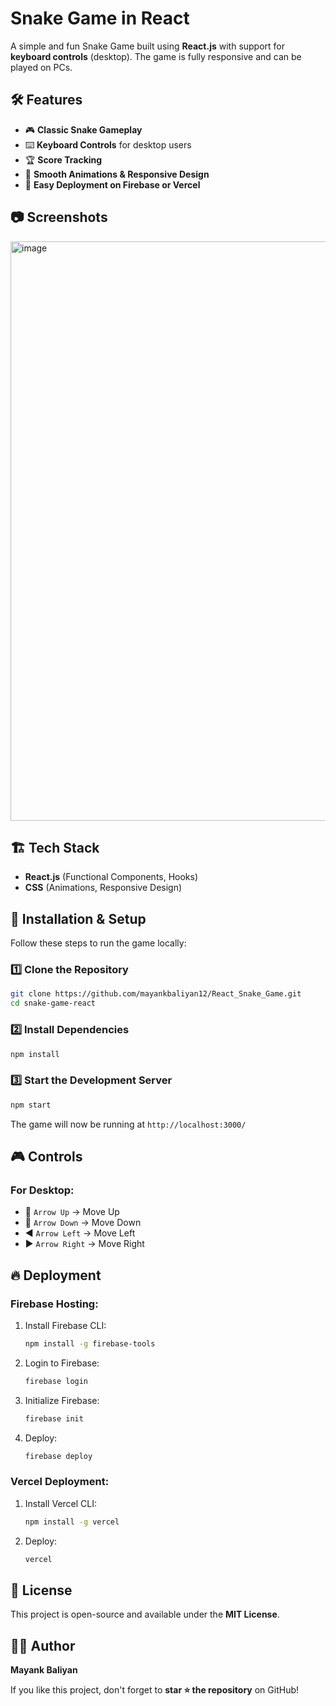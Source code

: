 
# Snake Game in React

A simple and fun Snake Game built using **React.js** with support for **keyboard controls** (desktop). The game is fully responsive and can be played on PCs.

## 🛠 Features
- 🎮 **Classic Snake Gameplay**
- ⌨️ **Keyboard Controls** for desktop users
- 🏆 **Score Tracking**
- 🎨 **Smooth Animations & Responsive Design**
- 🚀 **Easy Deployment on Firebase or Vercel**

## 📷 Screenshots
<img width="927" alt="image" src="https://github.com/user-attachments/assets/fdcd6d8e-c7a2-4440-98cb-fb2e05e1f054" />


## 🏗 Tech Stack
- **React.js** (Functional Components, Hooks)
- **CSS** (Animations, Responsive Design)

## 🚀 Installation & Setup
Follow these steps to run the game locally:

### 1️⃣ Clone the Repository
```sh
git clone https://github.com/mayankbaliyan12/React_Snake_Game.git
cd snake-game-react
```

### 2️⃣ Install Dependencies
```sh
npm install
```

### 3️⃣ Start the Development Server
```sh
npm start
```
The game will now be running at `http://localhost:3000/`

## 🎮 Controls
### **For Desktop:**
- 🔼 `Arrow Up` → Move Up
- 🔽 `Arrow Down` → Move Down
- ◀️ `Arrow Left` → Move Left
- ▶️ `Arrow Right` → Move Right

## 🔥 Deployment
### **Firebase Hosting:**
1. Install Firebase CLI:
   ```sh
   npm install -g firebase-tools
   ```
2. Login to Firebase:
   ```sh
   firebase login
   ```
3. Initialize Firebase:
   ```sh
   firebase init
   ```
4. Deploy:
   ```sh
   firebase deploy
   ```

### **Vercel Deployment:**
1. Install Vercel CLI:
   ```sh
   npm install -g vercel
   ```
2. Deploy:
   ```sh
   vercel
   ```

## 📜 License
This project is open-source and available under the **MIT License**.

## 👨‍💻 Author
**Mayank Baliyan**

If you like this project, don't forget to **star ⭐ the repository** on GitHub!

